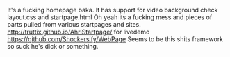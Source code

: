 It's a fucking homepage baka.
It has support for video background check layout.css and startpage.html
Oh yeah its a fucking mess and pieces of parts pulled from various startpages and sites.
http://truttix.github.io/AhriStartpage/ for livedemo
https://github.com/Shockersify/WebPage Seems to be this shits framework so suck he's dick or something.

